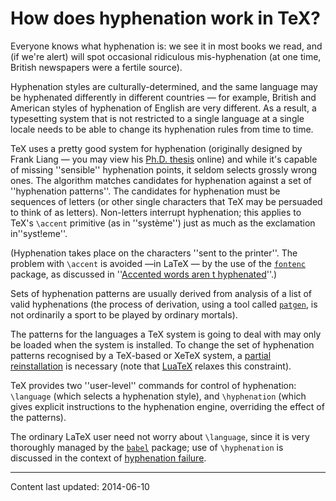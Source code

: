 # How does hyphenation work in TeX?

Everyone knows what hyphenation is: we see it in most books we read,
and (if we're alert) will spot occasional ridiculous mis-hyphenation
(at one time, British newspapers were a fertile source).

Hyphenation styles are culturally-determined, and the same language
may be hyphenated differently in different countries&nbsp;&mdash; for example,
British and American styles of hyphenation of English are very
different.  As a result, a typesetting system that is not restricted
to a single language at a single locale needs to be able to change its
hyphenation rules from time to time.

TeX uses a pretty good system for hyphenation (originally designed
by Frank Liang&nbsp;&mdash; you may view his 
[Ph.D. thesis](http://tug.org/docs/liang/) online) and while
it's capable of missing ''sensible'' hyphenation points, it seldom
selects grossly wrong ones.  The
algorithm matches candidates for hyphenation against a set of
''hyphenation patterns''.  The candidates for hyphenation must be
sequences of letters (or other single characters that TeX may be
persuaded to think of as letters).  Non-letters interrupt hyphenation;
this applies to TeX's `\accent` primitive (as in ''syst&egrave;me'')
just as much as the exclamation in''syst!eme''.

(Hyphenation takes place on the characters ''sent to the printer''.
The problem with `\accent` is avoided&nbsp;&mdash;in LaTeX&nbsp;&mdash; by the use
of the [`fontenc`](https://ctan.org/pkg/fontenc) package, as discussed in 
''[Accented words aren t hyphenated](./FAQ-hyphenaccents.html)''.)

Sets of hyphenation patterns are usually derived from analysis of
a list of valid hyphenations (the process of derivation, using a tool
called [`patgen`](https://ctan.org/pkg/patgen), is not ordinarily a sport to be played by
ordinary mortals).

The patterns for the languages a TeX system is going to deal with
may only be loaded when the system is installed.  To change the set of
hyphenation patterns recognised by a TeX-based or XeTeX system,
a [partial reinstallation](./FAQ-newlang.html) is necessary (note that 
[LuaTeX](./FAQ-luatex.html) relaxes this constraint).

TeX provides two ''user-level'' commands for control of
hyphenation: `\language` (which selects a hyphenation style), and
`\hyphenation` (which gives explicit instructions to the hyphenation
engine, overriding the effect of the patterns).

The ordinary LaTeX user need not worry about `\language`, since
it is very thoroughly managed by the [`babel`](https://ctan.org/pkg/babel) package; use of
`\hyphenation` is discussed in
  the context of
[hyphenation failure](./FAQ-nohyph.html).


----

Content last updated: 2014-06-10
